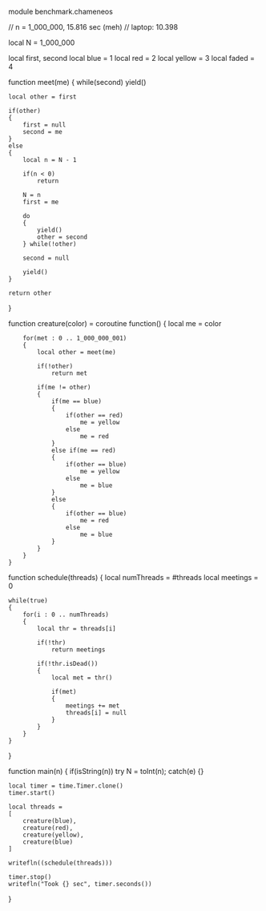 module benchmark.chameneos

// n = 1_000_000, 15.816 sec (meh)
// laptop: 10.398

local N = 1_000_000

local first, second
local blue = 1
local red = 2
local yellow = 3
local faded = 4

function meet(me)
{
	while(second)
		yield()

	local other = first

	if(other)
	{
		first = null
		second = me
	}
	else
	{
		local n = N - 1

		if(n < 0)
			return

		N = n
		first = me

		do
		{
			yield()
			other = second
		} while(!other)

		second = null

		yield()
	}

	return other
}

function creature(color) =
	coroutine function()
	{
		local me = color

		for(met : 0 .. 1_000_000_001)
		{
			local other = meet(me)

			if(!other)
				return met

			if(me != other)
			{
				if(me == blue)
				{
					if(other == red)
						me = yellow
					else
						me = red
				}
				else if(me == red)
				{
					if(other == blue)
						me = yellow
					else
						me = blue
				}
				else
				{
					if(other == blue)
						me = red
					else
						me = blue
				}
			}
		}
	}

function schedule(threads)
{
	local numThreads = #threads
	local meetings = 0

	while(true)
	{
		for(i : 0 .. numThreads)
		{
			local thr = threads[i]

			if(!thr)
				return meetings

			if(!thr.isDead())
			{
				local met = thr()

				if(met)
				{
					meetings += met
					threads[i] = null
				}
			}
		}
	}
}

function main(n)
{
	if(isString(n))
		try N = toInt(n); catch(e) {}

	local timer = time.Timer.clone()
	timer.start()

	local threads =
	[
		creature(blue),
		creature(red),
		creature(yellow),
		creature(blue)
	]

	writefln((schedule(threads)))

	timer.stop()
	writefln("Took {} sec", timer.seconds())
}